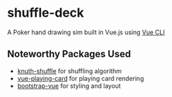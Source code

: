 # shuffle-deck

A Poker hand drawing sim built in Vue.js using [Vue CLI](https://cli.vuejs.org/)

## Noteworthy Packages Used

* [knuth-shuffle](https://git.coolaj86.com/coolaj86/knuth-shuffle.js) for shuffling algorithm
* [vue-playing-card](https://github.com/wolfika/vue-playing-card) for playing card rendering
* [bootstrap-vue](https://bootstrap-vue.org/) for styling and layout
